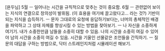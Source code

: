 [욘두님]
	5월
		ㅡ 일어나는 시간을 규칙적으로 맞추는 것이 중요함.
	6월
		ㅡ 관련없어 보이는 지식의 연결으로 창의성이 발휘됨. (이 효용을 여기에 끌고왔다고... 라는 것?) 기반이되는 지식을 습득하기. 
		ㅡ 문자 그대로의 요청에 응답하기보다는, 너머의 총체적인 배경을 파악하고 그 상태 자체를 향상시킬 수 있는 방법을 찾아보기.
		ㅡ 나 자신을 소중하게 여기기. 내가 소중한만큼 남들을 소중히 대할 수 있음. 나의 시간을 소중히 여길 수 있어야 남의 시간을 소중히 여길 수 있음. 시간을 기울인 선물같은 조언들을 간직하기.
		ㅡ 질문의 대답을 구하는 방법으로, 닥터 스트레인지처럼 시뮬레이션 해보기.